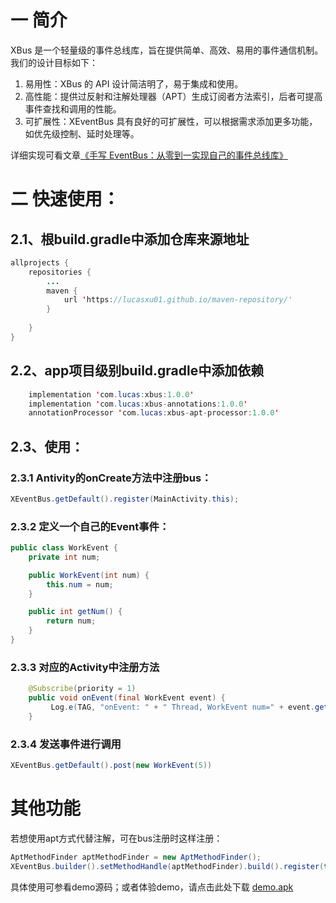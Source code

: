 # 一 简介

XBus 是一个轻量级的事件总线库，旨在提供简单、高效、易用的事件通信机制。我们的设计目标如下：

1. 易用性：XBus 的 API 设计简洁明了，易于集成和使用。
2. 高性能：提供过反射和注解处理器（APT）生成订阅者方法索引，后者可提高事件查找和调用的性能。
3. 可扩展性：XEventBus 具有良好的可扩展性，可以根据需求添加更多功能，如优先级控制、延时处理等。

详细实现可看文章[《手写 EventBus：从零到一实现自己的事件总线库》](https://blog.csdn.net/LucasXu01/article/details/130513860)

# 二 快速使用：

## 2.1、根build.gradle中添加仓库来源地址

```java
allprojects {
    repositories {
        ...
        maven {
            url 'https://lucasxu01.github.io/maven-repository/'
        }
        
    }
}
```

## 2.2、app项目级别build.gradle中添加依赖

```java
    implementation 'com.lucas:xbus:1.0.0'
    implementation 'com.lucas:xbus-annotations:1.0.0'
    annotationProcessor 'com.lucas:xbus-apt-processor:1.0.0'
```

## 2.3、使用：

### 2.3.1 Antivity的onCreate方法中注册bus：

```java
XEventBus.getDefault().register(MainActivity.this);
```

### 2.3.2 定义一个自己的Event事件：

```java
public class WorkEvent {
    private int num;

    public WorkEvent(int num) {
        this.num = num;
    }

    public int getNum() {
        return num;
    }
}
```

### 2.3.3 对应的Activity中注册方法

```java
    @Subscribe(priority = 1)
    public void onEvent(final WorkEvent event) {
         Log.e(TAG, "onEvent: " + " Thread, WorkEvent num=" + event.getNum());
    }
```

### 2.3.4 发送事件进行调用

```java
XEventBus.getDefault().post(new WorkEvent(5))
```

# 其他功能

若想使用apt方式代替注解，可在bus注册时这样注册：

```java
AptMethodFinder aptMethodFinder = new AptMethodFinder();
XEventBus.builder().setMethodHandle(aptMethodFinder).build().register(this);
```

具体使用可参看demo源码；或者体验demo，请点击此处下载 [demo.apk](apkdemo/app-debug.apk)